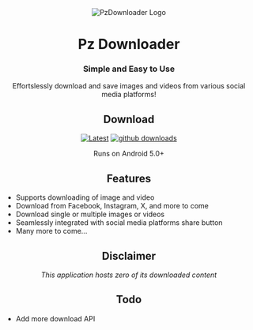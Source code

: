<div align="center">

<image src="./.github/assets/logo.png" alt="PzDownloader Logo" title="PzDownloader Logo"/>

# Pz Downloader
### Simple and Easy to Use
Effortslessly download and save images and videos from various social media platforms!

## Download
[![Latest](https://img.shields.io/github/v/release/paressz/pzdownloader.svg?maxAge=3600&label=Stable&labelColor=ffcd1a&color=1B1A19)](https://github.com/paressz/Pzdownloader/releases) 
[![github downloads](https://img.shields.io/github/downloads/paressz/pzdownloader/total?label=downloads&labelColor=FFCD1A&color=1B1A19&logo=github&logoColor=1B1A19&style=flat)](https://github.com/paressz/Pzdownloader/releases)

Runs on Android 5.0+

## Features
<div align="left">

* Supports downloading of image and video
* Download from Facebook, Instagram, X, and more to come
* Download single or multiple images or videos
* Seamlessly integrated with social media platforms share button
* Many more to come...
  
</div>

## Disclaimer
*This application hosts zero of its downloaded content*

## Todo

<div align="left">

* Add more download API

</div>

</div>